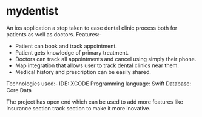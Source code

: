 # mydentist
An ios application a step taken to ease dental clinic process both for patients as well as doctors.
Features:-
  * Patient can book and track appointment.
  * Patient gets knowledge of primary treatment.
  * Doctors can track all appointments and cancel using simply their phone.
  * Map integration that allows user to track dental clinics near them.
  * Medical history and prescription can be easily shared.

Technologies used:-
  IDE: XCODE
  Programming language: Swift
  Database: Core Data
  
  The project has open end which can be used to add more features like Insurance section track section to make it more inovative.
  
